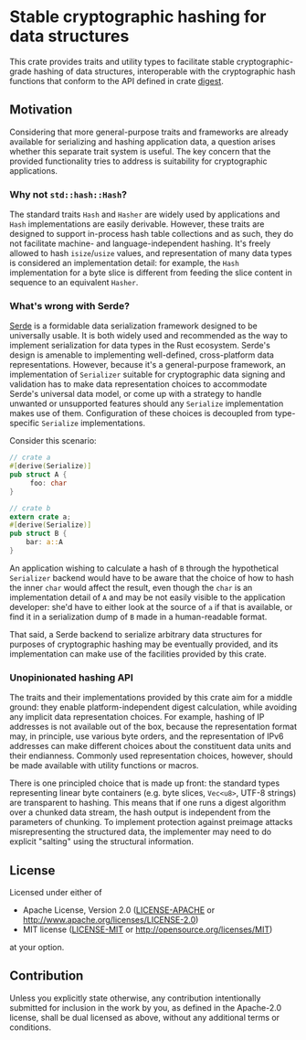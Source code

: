 # Stable cryptographic hashing for data structures

This crate provides traits and utility types to facilitate stable
cryptographic-grade hashing of data structures, interoperable with
the cryptographic hash functions that conform to the API defined in
crate [digest](https://crates.io/crates/digest).

## Motivation

Considering that more general-purpose traits and frameworks are already
available for serializing and hashing application data, a question arises
whether this separate trait system is useful. The key concern that the
provided functionality tries to address is suitability for cryptographic
applications.

### Why not `std::hash::Hash`?

The standard traits `Hash` and `Hasher` are widely used by applications and
`Hash` implementations are easily derivable. However, these traits are
designed to support in-process hash table collections and as such, they do
not facilitate machine- and language-independent hashing. It's freely
allowed to hash `isize`/`usize` values, and representation
of many data types is considered an implementation detail: for example,
the `Hash` implementation for a byte slice is different from feeding the
slice content in sequence to an equivalent `Hasher`.

### What's wrong with Serde?

[Serde](https://serde.rs/) is a formidable data serialization framework
designed to be universally usable. It is both widely used and recommended as
the way to implement serialization for data types in the Rust ecosystem.
Serde's design is amenable to implementing well-defined, cross-platform
data representations. However, because it's a general-purpose framework,
an implementation of `Serializer` suitable for cryptographic data signing
and validation has to make data representation choices to accommodate
Serde's universal data model, or come up with a strategy to handle unwanted
or unsupported features should any `Serialize` implementation makes
use of them.
Configuration of these choices is decoupled from type-specific `Serialize`
implementations.

Consider this scenario:

```rust
// crate a
#[derive(Serialize)]
pub struct A {
     foo: char
}

// crate b
extern crate a;
#[derive(Serialize)]
pub struct B {
    bar: a::A
}
```

An application wishing to calculate a hash of `B` through the hypothetical
`Serializer` backend would have to be aware that the choice of how to hash
the inner `char` would affect the result, even though the `char` is an
implementation detail of `A` and may be not easily visible to the
application developer: she'd have to either look at the source of `a`
if that is available, or find it in a serialization dump of `B` made in
a human-readable format.

That said, a Serde backend to serialize arbitrary data structures for
purposes of cryptographic hashing may be eventually provided, and its
implementation can make use of the facilities provided by this crate.

### Unopinionated hashing API

The traits and their implementations provided by this crate aim for a
middle ground: they enable platform-independent digest calculation, while
avoiding any implicit data representation choices. For example, hashing
of IP addresses is not available out of the box, because the representation
format may, in principle, use various byte orders, and the representation
of IPv6 addresses can make different choices about the constituent data
units and their endianness.
Commonly used representation choices, however, should be made available
with utility functions or macros.

There is one principled choice that is made up front: the standard types
representing linear byte containers (e.g. byte slices, `Vec<u8>`,
UTF-8 strings) are transparent to hashing. This means that if one runs a
digest algorithm over a chunked data stream, the hash output is independent
from the parameters of chunking. To implement protection against preimage
attacks misrepresenting the structured data, the implementer
may need to do explicit "salting" using the structural information.

## License

Licensed under either of

 * Apache License, Version 2.0
   ([LICENSE-APACHE](LICENSE-APACHE) or http://www.apache.org/licenses/LICENSE-2.0)
 * MIT license
   ([LICENSE-MIT](LICENSE-MIT) or http://opensource.org/licenses/MIT)

at your option.

## Contribution

Unless you explicitly state otherwise, any contribution intentionally submitted
for inclusion in the work by you, as defined in the Apache-2.0 license, shall be
dual licensed as above, without any additional terms or conditions.
